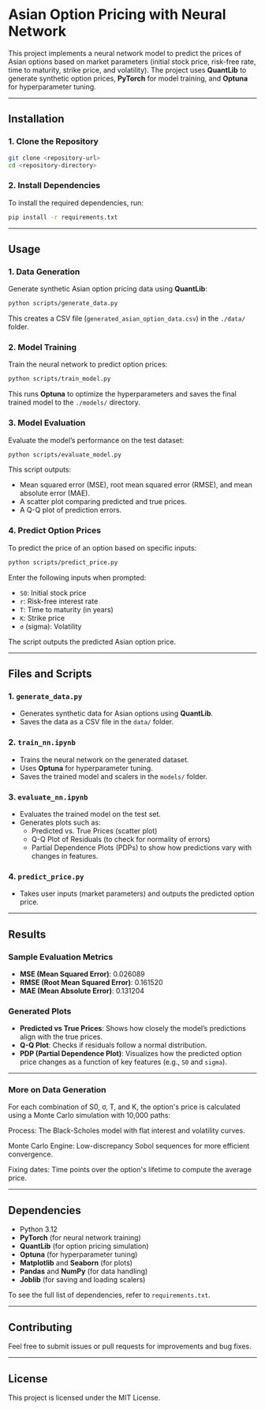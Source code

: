# **Asian Option Pricing with Neural Network**

This project implements a neural network model to predict the prices of Asian options based on market parameters (initial stock price, risk-free rate, time to maturity, strike price, and volatility). The project uses **QuantLib** to generate synthetic option prices, **PyTorch** for model training, and **Optuna** for hyperparameter tuning.

---

## **Installation**

### **1. Clone the Repository**
```bash
git clone <repository-url>
cd <repository-directory>
```

### **2. Install Dependencies**
To install the required dependencies, run:
```bash
pip install -r requirements.txt
```

---

## **Usage**

### **1. Data Generation**
Generate synthetic Asian option pricing data using **QuantLib**:
```bash
python scripts/generate_data.py
```
This creates a CSV file (`generated_asian_option_data.csv`) in the `./data/` folder.

### **2. Model Training**
Train the neural network to predict option prices:
```bash
python scripts/train_model.py
```
This runs **Optuna** to optimize the hyperparameters and saves the final trained model to the `./models/` directory.

### **3. Model Evaluation**
Evaluate the model’s performance on the test dataset:
```bash
python scripts/evaluate_model.py
```
This script outputs:
- Mean squared error (MSE), root mean squared error (RMSE), and mean absolute error (MAE).
- A scatter plot comparing predicted and true prices.
- A Q-Q plot of prediction errors.

### **4. Predict Option Prices**
To predict the price of an option based on specific inputs:
```bash
python scripts/predict_price.py
```
Enter the following inputs when prompted:
- `S0`: Initial stock price
- `r`: Risk-free interest rate
- `T`: Time to maturity (in years)
- `K`: Strike price
- `σ` (sigma): Volatility

The script outputs the predicted Asian option price.

---

## **Files and Scripts**

### **1. `generate_data.py`**
- Generates synthetic data for Asian options using **QuantLib**.
- Saves the data as a CSV file in the `data/` folder.

### **2. `train_nn.ipynb`**
- Trains the neural network on the generated dataset.
- Uses **Optuna** for hyperparameter tuning.
- Saves the trained model and scalers in the `models/` folder.

### **3. `evaluate_nn.ipynb`**
- Evaluates the trained model on the test set.
- Generates plots such as:
  - Predicted vs. True Prices (scatter plot)
  - Q-Q Plot of Residuals (to check for normality of errors)
  - Partial Dependence Plots (PDPs) to show how predictions vary with changes in features.

### **4. `predict_price.py`**
- Takes user inputs (market parameters) and outputs the predicted option price.

---

## **Results**

### **Sample Evaluation Metrics**
- **MSE (Mean Squared Error)**: 0.026089
- **RMSE (Root Mean Squared Error)**: 0.161520
- **MAE (Mean Absolute Error)**: 0.131204

### **Generated Plots**
- **Predicted vs True Prices**: Shows how closely the model’s predictions align with the true prices.
- **Q-Q Plot**: Checks if residuals follow a normal distribution.
- **PDP (Partial Dependence Plot)**: Visualizes how the predicted option price changes as a function of key features (e.g., `S0` and `sigma`).

---

### **More on Data Generation**
For each combination of S0, σ, T, and K, the option's price is calculated using a Monte Carlo simulation with 10,000 paths:

Process: The Black-Scholes model with flat interest and volatility curves.

Monte Carlo Engine: Low-discrepancy Sobol sequences for more efficient convergence.

Fixing dates: Time points over the option's lifetime to compute the average price.

---

## **Dependencies**
- Python 3.12
- **PyTorch** (for neural network training)
- **QuantLib** (for option pricing simulation)
- **Optuna** (for hyperparameter tuning)
- **Matplotlib** and **Seaborn** (for plots)
- **Pandas** and **NumPy** (for data handling)
- **Joblib** (for saving and loading scalers)

To see the full list of dependencies, refer to `requirements.txt`.

---

## **Contributing**
Feel free to submit issues or pull requests for improvements and bug fixes.

---

## **License**
This project is licensed under the MIT License.

